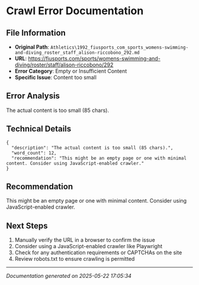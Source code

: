 # Crawl Error Documentation

## File Information
- **Original Path**: `Athletics\1992_fiusports_com_sports_womens-swimming-and-diving_roster_staff_alison-riccobono_292.md`
- **URL**: https://fiusports.com/sports/womens-swimming-and-diving/roster/staff/alison-riccobono/292
- **Error Category**: Empty or Insufficient Content
- **Specific Issue**: Content too small

## Error Analysis
The actual content is too small (85 chars).

## Technical Details
```
{
  "description": "The actual content is too small (85 chars).",
  "word_count": 12,
  "recommendation": "This might be an empty page or one with minimal content. Consider using JavaScript-enabled crawler."
}
```

## Recommendation
This might be an empty page or one with minimal content. Consider using JavaScript-enabled crawler.

## Next Steps
1. Manually verify the URL in a browser to confirm the issue
2. Consider using a JavaScript-enabled crawler like Playwright
3. Check for any authentication requirements or CAPTCHAs on the site
4. Review robots.txt to ensure crawling is permitted

---
*Documentation generated on 2025-05-22 17:05:34*

